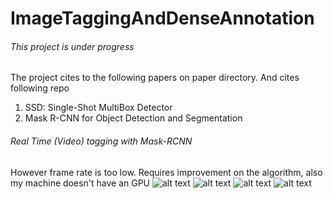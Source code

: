 # ImageTaggingAndDenseAnnotation

###### This project is under progress
The project cites to the following papers on paper directory.
And cites following repo
1) SSD: Single-Shot MultiBox Detector
2) Mask R-CNN for Object Detection and Segmentation

###### Real Time (Video) tagging with Mask-RCNN 
However frame rate is too low. Requires improvement on the algorithm, also my machine doesn't have an GPU
![alt text](https://github.com/jageshmaharjan/ImageTaggingAndDenseAnnotation/blob/master/images/experimenting.png)
![alt text](https://github.com/jageshmaharjan/ImageTaggingAndDenseAnnotation/blob/master/images/exp_5.png)
![alt text](https://github.com/jageshmaharjan/ImageTaggingAndDenseAnnotation/blob/master/images/exp_6.png)
![alt text](https://github.com/jageshmaharjan/ImageTaggingAndDenseAnnotation/blob/master/images/experiment_2.png)

